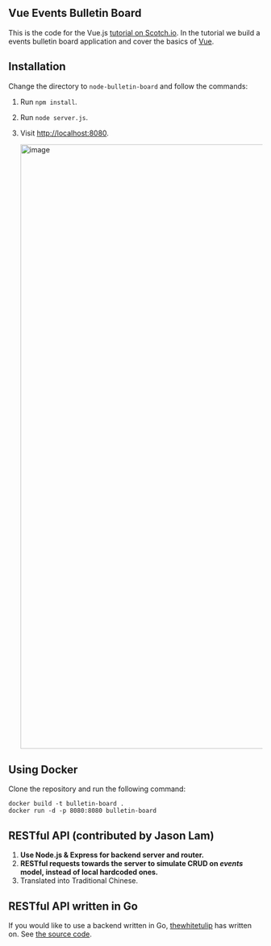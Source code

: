 ## Vue Events Bulletin Board

This is the code for the Vue.js [tutorial on Scotch.io](https://scotch.io/tutorials/build-a-single-page-time-tracking-app-with-vue-js-introduction). In the tutorial we build a events bulletin board application and cover the basics of [Vue](http://vuejs.org/).


## Installation

Change the directory to `node-bulletin-board` and follow the commands:

1. Run `npm install`.
2. Run `node server.js`.
3. Visit [http://localhost:8080](http://localhost:8080).

   <img width="1199" alt="image" src="https://github.com/user-attachments/assets/2cf0d1b5-5dde-491c-a158-8425df4576c5">

## Using Docker

Clone the repository and run the following command:

```
docker build -t bulletin-board .
docker run -d -p 8080:8080 bulletin-board
```


## RESTful API (contributed by Jason Lam)

1. **Use Node.js & Express for backend server and router.**
2. **RESTful requests towards the server to simulate CRUD on *events* model, instead of local hardcoded ones.**
3. Translated into Traditional Chinese.

## RESTful API written in Go 

If you would like to use a backend written in Go, [thewhitetulip](http://github.com/thewhitetulip) has written on. See [the source code](https://github.com/thewhitetulip/go-vue-events).
 
 